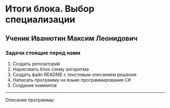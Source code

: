 # Итоги блока. Выбор специализации

## Ученик Иванютин Максим Леонидович

### Задачи стоящие перед нами
1. Создать репозиторий
2. Нарисовать блок схему алгоритма
3. Создать файл README с текстовым описанием решения
4. Написать программу на языке программирования С#
5. Создание коммитов

__________________________________________

Описание программы: